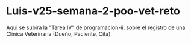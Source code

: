 # Luis-v25-semana-2-poo-vet-reto
Aqui se subira la "Tarea IV" de programacion-ii, sobre el registro de una Clinica Veterinaria (Dueño, Paciente, Cita)
